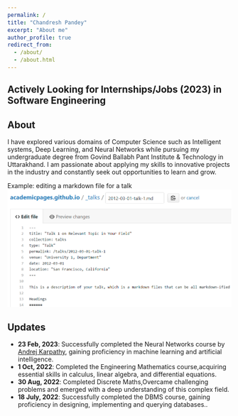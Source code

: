 ```yaml
---
permalink: /
title: "Chandresh Pandey"
excerpt: "About me"
author_profile: true
redirect_from: 
  - /about/
  - /about.html
---
```

Actively Looking for Internships/Jobs (2023) in Software Engineering
------

About
------
I have explored various domains of Computer Science such as Intelligent systems, Deep Learning, and Neural Networks while pursuing my undergraduate degree from Govind Ballabh Pant Institute & Technology in Uttarakhand. I am passionate about applying my skills to innovative projects in the industry and constantly seek out opportunities to learn and grow.

Example: editing a markdown file for a talk
![Editing a markdown file for a talk](/images/editing-talk.png)

Updates
------

- **23 Feb, 2023**: Successfully completed the Neural Networks course by [Andrej Karpathy]((<https://www.youtube.com/playlist?list=PLAqhIrjkxbuWI23v9cThsA9GvCAUhRvKZ>) ), gaining proficiency in machine learning and artificial intelligence.
- **1 Oct, 2022**: Completed the Engineering Mathematics course,acquiring essential skills in calculus, linear algebra, and differential equations.
- **30 Aug, 2022**: Completed Discrete Maths,Overcame challenging problems and emerged with a deep understanding of this complex field.
- **18 July, 2022**: Successfully completed the DBMS course, gaining proficiency in designing, implementing and querying databases..
